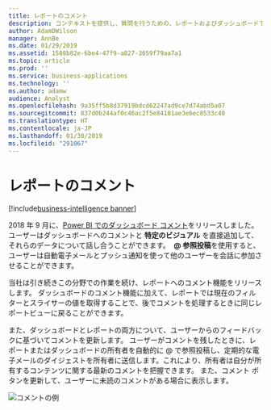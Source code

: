 ```yaml
---
title: レポートのコメント
description: コンテキストを提供し、質問を行うための、レポートおよびダッシュボードでのコメント。
author: AdamDWilson
manager: AnnBe
ms.date: 01/29/2019
ms.assetid: 1508b82e-6be4-47f9-a827-3659f79aa7a1
ms.topic: article
ms.prod: ''
ms.service: business-applications
ms.technology: ''
ms.author: adamw
audience: Analyst
ms.openlocfilehash: 9a35ff5b8d37919bdcd62247ad9ce7d74abd5a07
ms.sourcegitcommit: 837d0b244af0c46ac2f5e84181ae3e6ec8533c40
ms.translationtype: HT
ms.contentlocale: ja-JP
ms.lasthandoff: 01/30/2019
ms.locfileid: "291067"
---
```

# <a name="report-commenting"></a>レポートのコメント

[!include[business-intelligence banner](../../includes/business-intelligence.md)]

2018 年 9 月に、[Power BI でのダッシュボード コメント](https://powerbi.microsoft.com/blog/announcing-dashboard-comments-in-power-bi/)をリリースしました。 ユーザーはダッシュボードへのコメントと **特定のビジュアル** を直接追加して、それらのデータについて話し合うことができます。  **\@ 参照投稿**を使用すると、ユーザーは自動電子メールとプッシュ通知を使って他のユーザーを会話に参加させることができます。 

当社は引き続きこの分野での作業を続け、レポートへのコメント機能をリリースします。 ダッシュボードのコメント機能に加えて、レポートでは現在のフィルターとスライサーの値を取得することで、後でコメントを処理するときに同じレポートビューに戻ることができます。

また、ダッシュボードとレポートの両方について、ユーザーからのフィードバックに基づいてコメントを更新します。  ユーザーがコメントを残したときに、レポートまたはダッシュボードの所有者を自動的に \@ で参照投稿し、定期的な電子メールのダイジェストを所有者に送信します。これにより、所有者は自分が所有するコンテンツに関する最新のコメントを把握できます。  また、コメント ボタンを更新して、ユーザーに未読のコメントがある場合に表示します。

![コメントの例](media/report-commenting.jpg "コメントの例")
